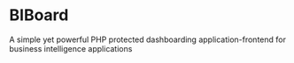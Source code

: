 # BIBoard
A simple yet powerful PHP protected dashboarding application-frontend for business intelligence applications
